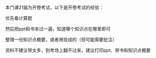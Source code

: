 本门课21届为开卷考试，以下是开卷考试的经验：

优先看计算题

然后把ppt和书本过一遍，知道哪个知识点在哪里即可

整理一份知识点概要，或者用现成的（但可能需要批注）

资料不建议带太多，到考场上翻不过来，建议打印ppt、带书和知识点概要